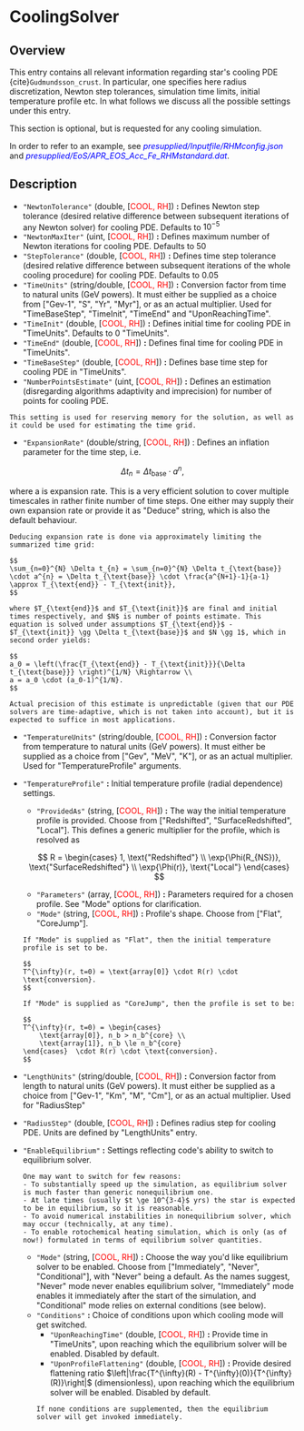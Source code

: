 # CoolingSolver

## Overview

This entry contains all relevant information regarding star's cooling PDE {cite}`Gudmundsson_crust`. In particular, one specifies here radius discretization, Newton step tolerances, simulation time limits, initial temperature profile etc. In what follows we discuss all the possible settings under this entry.

This section is optional, but is requested for any cooling simulation.

In order to refer to an example, see <span style="color:blue">_presupplied/Inputfile/RHMconfig.json_</span> and <span style="color:blue">_presupplied/EoS/APR_EOS_Acc_Fe_RHMstandard.dat_</span>.

## Description

- `"NewtonTolerance"` (double, [<span style="color:red">COOL, RH</span>]) **:** Defines Newton step tolerance (desired relative difference between subsequent iterations of any Newton solver) for cooling PDE. Defaults to $10^{-5}$
- `"NewtonMaxIter"` (uint, [<span style="color:red">COOL, RH</span>]) **:** Defines maximum number of Newton iterations for cooling PDE. Defaults to 50 
- `"StepTolerance"` (double, [<span style="color:red">COOL, RH</span>]) **:** Defines time step tolerance (desired relative difference between subsequent iterations of the whole cooling procedure) for cooling PDE. Defaults to $0.05$
- `"TimeUnits"` (string/double, [<span style="color:red">COOL, RH</span>]) **:** Conversion factor from time to natural units (GeV powers). It must either be supplied as a choice from ["Gev-1", "S", "Yr", "Myr"], or as an actual multiplier. Used for "TimeBaseStep", "TimeInit", "TimeEnd" and "UponReachingTime".
- `"TimeInit"` (double, [<span style="color:red">COOL, RH</span>]) **:** Defines initial time for cooling PDE in "TimeUnits". Defaults to 0 "TimeUnits".
- `"TimeEnd"` (double, [<span style="color:red">COOL, RH</span>]) **:** Defines final time for cooling PDE in "TimeUnits".
- `"TimeBaseStep"` (double, [<span style="color:red">COOL, RH</span>]) **:** Defines base time step for cooling PDE in "TimeUnits".
- `"NumberPointsEstimate"` (uint, [<span style="color:red">COOL, RH</span>]) **:** Defines an estimation (disregarding algorithms adaptivity and imprecision) for number of points for cooling PDE. 
```{note}
This setting is used for reserving memory for the solution, as well as it could be used for estimating the time grid.
```
- `"ExpansionRate"` (double/string, [<span style="color:red">COOL, RH</span>]) : Defines an inflation parameter for the time step, i.e. 

$$
\Delta t_{n} = \Delta t_{\text{base}} \cdot a^{n},
$$ 

where a is expansion rate. This is a very efficient solution to cover multiple timescales in rather finite number of time steps. One either may supply their own expansion rate or provide it as "Deduce" string, which is also the default behaviour.

```{note}
Deducing expansion rate is done via approximately limiting the summarized time grid:

$$
\sum_{n=0}^{N} \Delta t_{n} = \sum_{n=0}^{N} \Delta t_{\text{base}} \cdot a^{n} = \Delta t_{\text{base}} \cdot \frac{a^{N+1}-1}{a-1} \approx T_{\text{end}} - T_{\text{init}},
$$

where $T_{\text{end}}$ and $T_{\text{init}}$ are final and initial times respectively, and $N$ is number of points estimate. This equation is solved under assumptions $T_{\text{end}}$ - $T_{\text{init}} \gg \Delta t_{\text{base}}$ and $N \gg 1$, which in second order yields:

$$
a_0 = \left(\frac{T_{\text{end}} - T_{\text{init}}}{\Delta t_{\text{base}}} \right)^{1/N} \Rightarrow \\
a = a_0 \cdot (a_0-1)^{1/N}.
$$

Actual precision of this estimate is unpredictable (given that our PDE solvers are time-adaptive, which is not taken into account), but it is expected to suffice in most applications.
```
- `"TemperatureUnits"` (string/double, [<span style="color:red">COOL, RH</span>]) **:** Conversion factor from temperature to natural units (GeV powers). It must either be supplied as a choice from ["Gev", "MeV", "K"], or as an actual multiplier. Used for "TemperatureProfile" arguments. 
- `"TemperatureProfile"` **:** Initial temperature profile (radial dependence) settings.
    - `"ProvidedAs"` (string, [<span style="color:red">COOL, RH</span>]) **:** The way the initial temperature profile is provided. Choose from ["Redshifted", "SurfaceRedshifted", "Local"]. This defines a generic multiplier for the profile, which is resolved as

    $$
    R = \begin{cases}
        1, \text{"Redshifted"} \\
        \exp{\Phi(R_{NS})}, \text{"SurfaceRedshifted"} \\
        \exp{\Phi(r)}, \text{"Local"}
    \end{cases}
    $$
    - `"Parameters"` (array, [<span style="color:red">COOL, RH</span>]) **:** Parameters required for a chosen profile. See "Mode" options for clarification.
    - `"Mode"` (string, [<span style="color:red">COOL, RH</span>]) **:** Profile's shape. Choose from ["Flat", "CoreJump"].
    ```{note}
    If "Mode" is supplied as "Flat", then the initial temperature profile is set to be.

    $$
    T^{\infty}(r, t=0) = \text{array[0]} \cdot R(r) \cdot \text{conversion}.
    $$

    If "Mode" is supplied as "CoreJump", then the profile is set to be:

    $$
    T^{\infty}(r, t=0) = \begin{cases} 
        \text{array[0]}, n_b > n_b^{core} \\
        \text{array[1]}, n_b \le n_b^{core}
    \end{cases}  \cdot R(r) \cdot \text{conversion}.
    $$
    ```
- `"LengthUnits"` (string/double, [<span style="color:red">COOL, RH</span>]) **:** Conversion factor from length to natural units (GeV powers). It must either be supplied as a choice from ["Gev-1", "Km", "M", "Cm"], or as an actual multiplier. Used for "RadiusStep"
- `"RadiusStep"` (double, [<span style="color:red">COOL, RH</span>]) **:** Defines radius step for cooling PDE. Units are defined by "LengthUnits" entry.
- `"EnableEquilibrium"` **:** Settings reflecting code's ability to switch to equilibrium solver. 
    ```{note}
    One may want to switch for few reasons:
    - To substantially speed up the simulation, as equilibrium solver is much faster than generic nonequilibrium one.
    - At late times (usually $t \ge 10^{3-4}$ yrs) the star is expected to be in equilibrium, so it is reasonable.
    - To avoid numerical instabilities in nonequilibrium solver, which may occur (technically, at any time).
    - To enable rotochemical heating simulation, which is only (as of now!) formulated in terms of equilibrium solver quantities.
    ```
    - `"Mode"` (string, [<span style="color:red">COOL, RH</span>]) **:** Choose the way you'd like equilibrium solver to be enabled. Choose from ["Immediately", "Never", "Conditional"], with "Never" being a default. As the names suggest, "Never" mode never enables equilibrium solver, "Immediately" mode enables it immediately after the start of the simulation, and "Conditional" mode relies on external conditions (see below).
    - `"Conditions"` **:** Choice of conditions upon which cooling mode will get switched.
        - `"UponReachingTime"` (double, [<span style="color:red">COOL, RH</span>]) **:** Provide time in "TimeUnits", upon reaching which the equilibrium solver will be enabled. Disabled by default.
        - `"UponProfileFlattening"` (double, [<span style="color:red">COOL, RH</span>]) **:** Provide desired flattening ratio $\left|\frac{T^{\infty}(R) - T^{\infty}(0)}{T^{\infty}(R)}\right|$ (dimensionless), upon reaching which the equilibrium solver will be enabled. Disabled by default.
        ```{note}
        If none conditions are supplemented, then the equilibrium solver will get invoked immediately.
        ```

